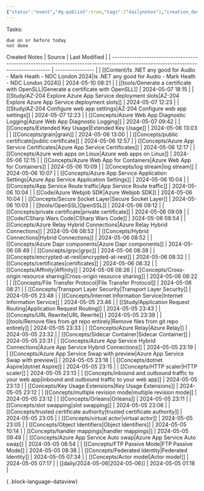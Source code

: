 ```yaml
---
{"status":"event","dg-publish":true,"tags":["dailynotes"],"creation_date":"2024-05-05 01:17","permalink":"/daily/2024-05-05/","dgPassFrontmatter":true}
---
```



Tasks:
```tasks
due on or before today
not done
```

Created Notes
| Source                                                                                                                              | Last Modified    |
| ----------------------------------------------------------------------------------------------------------------------------------- | ---------------- |
| [[Content/Is .NET any good for Audio - Mark Heath - NDC London 2024\|Is .NET any good for Audio - Mark Heath - NDC London 2024]] | 2024-05-10 08:21 |
| [[tools/Generate a certificate with OpenSLL\|Generate a certificate with OpenSLL]]                                               | 2024-05-07 18:15 |
| [[Study/AZ-204 Explore Azure App Service deployment slots\|AZ-204 Explore Azure App Service deployment slots]]                   | 2024-05-07 12:23 |
| [[Study/AZ-204 Configure web app settings\|AZ-204 Configure web app settings]]                                                   | 2024-05-07 12:23 |
| [[Concepts/Azure Web App Diagnostic Logging\|Azure Web App Diagnostic Logging]]                                                  | 2024-05-07 09:42 |
| [[Concepts/Extended Key Usage\|Extended Key Usage]]                                                                              | 2024-05-06 13:03 |
| [[Concepts/grain\|grain]]                                                                                                        | 2024-05-06 13:00 |
| [[Concepts/public certificate\|public certificate]]                                                                              | 2024-05-06 12:57 |
| [[Concepts/Azure App Service Certificates\|Azure App Service Certificates]]                                                      | 2024-05-06 12:17 |
| [[Concepts/Azure web apps on Linux\|Azure web apps on Linux]]                                                                    | 2024-05-06 12:15 |
| [[Concepts/Azure Web App for Containers\|Azure Web App for Containers]]                                                          | 2024-05-06 10:09 |
| [[Concepts/log stream\|log stream]]                                                                                              | 2024-05-06 10:07 |
| [[Concepts/Azure App Service Application Settings\|Azure App Service Application Settings]]                                      | 2024-05-06 10:04 |
| [[Concepts/App Service Route traffic\|App Service Route traffic]]                                                                | 2024-05-06 10:04 |
| [[Code/Azure Webjob SDK\|Azure Webjob SDK]]                                                                                      | 2024-05-06 10:04 |
| [[Concepts/Secure Socket Layer\|Secure Socket Layer]]                                                                            | 2024-05-06 10:03 |
| [[tools/OpenSSL\|OpenSSL]]                                                                                                       | 2024-05-06 09:12 |
| [[Concepts/private certificate\|private certificate]]                                                                            | 2024-05-06 09:09 |
| [[Code/CSharp Wars Code\|CSharp Wars Code]]                                                                                      | 2024-05-06 08:54 |
| [[Concepts/Azure Relay Hybrid Connections\|Azure Relay Hybrid Connections]]                                                      | 2024-05-06 08:52 |
| [[Concepts/Hybrid Connections\|Hybrid Connections]]                                                                              | 2024-05-06 08:52 |
| [[Concepts/Azure Dapr components\|Azure Dapr components]]                                                                        | 2024-05-06 08:49 |
| [[Concepts/grpc\|grpc]]                                                                                                          | 2024-05-06 08:39 |
| [[Concepts/encrypted-at-rest\|encrypted-at-rest]]                                                                                | 2024-05-06 08:32 |
| [[Concepts/certificates\|certificates]]                                                                                          | 2024-05-06 08:32 |
| [[Concepts/Affinity\|Affinity]]                                                                                                  | 2024-05-06 08:26 |
| [[Concepts/Cross-origin resource sharing\|Cross-origin resource sharing]]                                                        | 2024-05-06 08:22 |
| [[Concepts/File Transfer Protocol\|File Transfer Protocol]]                                                                      | 2024-05-06 08:21 |
| [[Concepts/Transport Layer Security\|Transport Layer Security]]                                                                  | 2024-05-05 23:48 |
| [[Concepts/Internet Information Service\|Internet Information Service]]                                                          | 2024-05-05 23:46 |
| [[Study/Application Request Routing\|Application Request Routing]]                                                               | 2024-05-05 23:43 |
| [[Concepts/URL Rewrite\|URL Rewrite]]                                                                                            | 2024-05-05 23:39 |
| [[tools/Remove files from git repo entirely\|Remove files from git repo entirely]]                                               | 2024-05-05 23:33 |
| [[Concepts/Azure Relay\|Azure Relay]]                                                                                            | 2024-05-05 23:32 |
| [[Concepts/Sidecar Container\|Sidecar Container]]                                                                                | 2024-05-05 23:31 |
| [[Concepts/Azure App Service Hybrid Connections\|Azure App Service Hybrid Connections]]                                          | 2024-05-05 23:19 |
| [[Concepts/Azure App Service Swap with preview\|Azure App Service Swap with preview]]                                            | 2024-05-05 23:18 |
| [[Concepts/dotnet Aspire\|dotnet Aspire]]                                                                                        | 2024-05-05 23:15 |
| [[Concepts/HTTP scaler\|HTTP scaler]]                                                                                            | 2024-05-05 23:13 |
| [[Concepts/inbound and outbound traffic to your web app\|inbound and outbound traffic to your web app]]                          | 2024-05-05 23:13 |
| [[Concepts/Key Usage Extensions\|Key Usage Extensions]]                                                                          | 2024-05-05 23:12 |
| [[Concepts/multiple revision mode\|multiple revision mode]]                                                                      | 2024-05-05 23:12 |
| [[Concepts/Orleans\|Orleans]]                                                                                                    | 2024-05-05 23:11 |
| [[Concepts/slot swapping\|slot swapping]]                                                                                        | 2024-05-05 23:06 |
| [[Concepts/trusted certificate authority\|trusted certificate authority]]                                                        | 2024-05-05 23:05 |
| [[Concepts/virtual actor\|virtual actor]]                                                                                        | 2024-05-05 23:05 |
| [[Concepts/Object Identifiers\|Object Identifiers]]                                                                              | 2024-05-05 10:14 |
| [[Concepts/handler mappings\|handler mappings]]                                                                                  | 2024-05-05 09:49 |
| [[Concepts/Azure App Service Auto swap\|Azure App Service Auto swap]]                                                            | 2024-05-05 08:54 |
| [[Concepts/FTP Passive Mode\|FTP Passive Mode]]                                                                                  | 2024-05-05 08:38 |
| [[Concepts/Federated Identity\|Federated Identity]]                                                                              | 2024-05-05 07:34 |
| [[Concepts/Actor model\|Actor model]]                                                                                            | 2024-05-05 07:17 |
| [[daily/2024-05-06\|2024-05-06]]                                                                                                 | 2024-05-05 01:18 |

{ .block-language-dataview}
